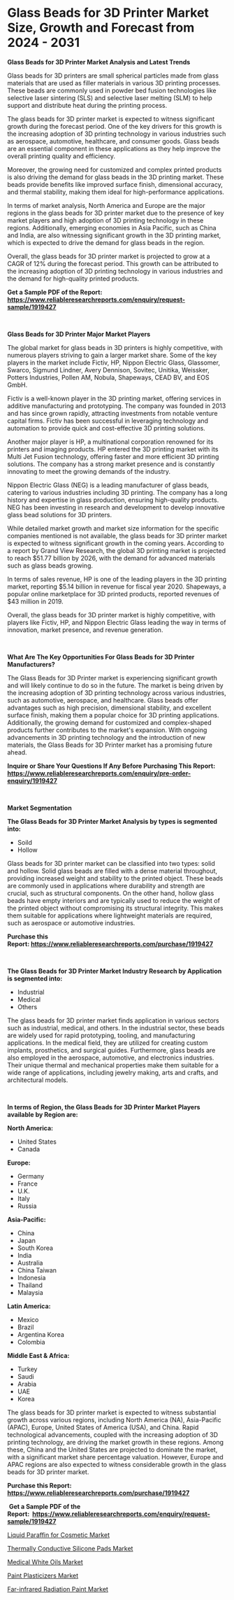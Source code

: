 <p><h1>Glass Beads for 3D Printer Market Size, Growth and Forecast from 2024 - 2031</h1></p><p><strong>Glass Beads for 3D Printer Market Analysis and Latest Trends</strong></p>
<p><p>Glass beads for 3D printers are small spherical particles made from glass materials that are used as filler materials in various 3D printing processes. These beads are commonly used in powder bed fusion technologies like selective laser sintering (SLS) and selective laser melting (SLM) to help support and distribute heat during the printing process.</p><p>The glass beads for 3D printer market is expected to witness significant growth during the forecast period. One of the key drivers for this growth is the increasing adoption of 3D printing technology in various industries such as aerospace, automotive, healthcare, and consumer goods. Glass beads are an essential component in these applications as they help improve the overall printing quality and efficiency.</p><p>Moreover, the growing need for customized and complex printed products is also driving the demand for glass beads in the 3D printing market. These beads provide benefits like improved surface finish, dimensional accuracy, and thermal stability, making them ideal for high-performance applications.</p><p>In terms of market analysis, North America and Europe are the major regions in the glass beads for 3D printer market due to the presence of key market players and high adoption of 3D printing technology in these regions. Additionally, emerging economies in Asia Pacific, such as China and India, are also witnessing significant growth in the 3D printing market, which is expected to drive the demand for glass beads in the region.</p><p>Overall, the glass beads for 3D printer market is projected to grow at a CAGR of 12% during the forecast period. This growth can be attributed to the increasing adoption of 3D printing technology in various industries and the demand for high-quality printed products.</p></p>
<p><strong>Get a Sample PDF of the Report:&nbsp; <a href="https://www.reliableresearchreports.com/enquiry/request-sample/1919427">https://www.reliableresearchreports.com/enquiry/request-sample/1919427</a></strong></p>
<p>&nbsp;</p>
<p><strong>Glass Beads for 3D Printer Major Market Players</strong></p>
<p><p>The global market for glass beads in 3D printers is highly competitive, with numerous players striving to gain a larger market share. Some of the key players in the market include Fictiv, HP, Nippon Electric Glass, Glassomer, Swarco, Sigmund Lindner, Avery Dennison, Sovitec, Unitika, Weissker, Potters Industries, Pollen AM, Nobula, Shapeways, CEAD BV, and EOS GmbH.</p><p>Fictiv is a well-known player in the 3D printing market, offering services in additive manufacturing and prototyping. The company was founded in 2013 and has since grown rapidly, attracting investments from notable venture capital firms. Fictiv has been successful in leveraging technology and automation to provide quick and cost-effective 3D printing solutions.</p><p>Another major player is HP, a multinational corporation renowned for its printers and imaging products. HP entered the 3D printing market with its Multi Jet Fusion technology, offering faster and more efficient 3D printing solutions. The company has a strong market presence and is constantly innovating to meet the growing demands of the industry.</p><p>Nippon Electric Glass (NEG) is a leading manufacturer of glass beads, catering to various industries including 3D printing. The company has a long history and expertise in glass production, ensuring high-quality products. NEG has been investing in research and development to develop innovative glass bead solutions for 3D printers.</p><p>While detailed market growth and market size information for the specific companies mentioned is not available, the glass beads for 3D printer market is expected to witness significant growth in the coming years. According to a report by Grand View Research, the global 3D printing market is projected to reach $51.77 billion by 2026, with the demand for advanced materials such as glass beads growing.</p><p>In terms of sales revenue, HP is one of the leading players in the 3D printing market, reporting $5.14 billion in revenue for fiscal year 2020. Shapeways, a popular online marketplace for 3D printed products, reported revenues of $43 million in 2019.</p><p>Overall, the glass beads for 3D printer market is highly competitive, with players like Fictiv, HP, and Nippon Electric Glass leading the way in terms of innovation, market presence, and revenue generation.</p></p>
<p>&nbsp;</p>
<p><strong>What Are The Key Opportunities For Glass Beads for 3D Printer Manufacturers?</strong></p>
<p><p>The Glass Beads for 3D Printer market is experiencing significant growth and will likely continue to do so in the future. The market is being driven by the increasing adoption of 3D printing technology across various industries, such as automotive, aerospace, and healthcare. Glass beads offer advantages such as high precision, dimensional stability, and excellent surface finish, making them a popular choice for 3D printing applications. Additionally, the growing demand for customized and complex-shaped products further contributes to the market's expansion. With ongoing advancements in 3D printing technology and the introduction of new materials, the Glass Beads for 3D Printer market has a promising future ahead.</p></p>
<p><strong>Inquire or Share Your Questions If Any Before Purchasing This Report: <a href="https://www.reliableresearchreports.com/enquiry/pre-order-enquiry/1919427">https://www.reliableresearchreports.com/enquiry/pre-order-enquiry/1919427</a></strong></p>
<p>&nbsp;</p>
<p><strong>Market Segmentation</strong></p>
<p><strong>The Glass Beads for 3D Printer Market Analysis by types is segmented into:</strong></p>
<p><ul><li>Soild</li><li>Hollow</li></ul></p>
<p><p>Glass beads for 3D printer market can be classified into two types: solid and hollow. Solid glass beads are filled with a dense material throughout, providing increased weight and stability to the printed object. These beads are commonly used in applications where durability and strength are crucial, such as structural components. On the other hand, hollow glass beads have empty interiors and are typically used to reduce the weight of the printed object without compromising its structural integrity. This makes them suitable for applications where lightweight materials are required, such as aerospace or automotive industries.</p></p>
<p><strong>Purchase this Report:&nbsp;<a href="https://www.reliableresearchreports.com/purchase/1919427">https://www.reliableresearchreports.com/purchase/1919427</a></strong></p>
<p>&nbsp;</p>
<p><strong>The Glass Beads for 3D Printer Market Industry Research by Application is segmented into:</strong></p>
<p><ul><li>Industrial</li><li>Medical</li><li>Others</li></ul></p>
<p><p>The glass beads for 3D printer market finds application in various sectors such as industrial, medical, and others. In the industrial sector, these beads are widely used for rapid prototyping, tooling, and manufacturing applications. In the medical field, they are utilized for creating custom implants, prosthetics, and surgical guides. Furthermore, glass beads are also employed in the aerospace, automotive, and electronics industries. Their unique thermal and mechanical properties make them suitable for a wide range of applications, including jewelry making, arts and crafts, and architectural models.</p></p>
<p>&nbsp;</p>
<p><strong>In terms of Region, the Glass Beads for 3D Printer Market Players available by Region are:</strong></p>
<p>
    <p> <strong> North America: </strong>
        <ul>
            <li>United States</li>
            <li>Canada</li>
        </ul>
        </p> 
    <p> <strong> Europe: </strong>
        <ul>
            <li>Germany</li>
            <li>France</li>
            <li>U.K.</li>
            <li>Italy</li>
            <li>Russia</li>
        </ul>
        </p> 
    <p> <strong> Asia-Pacific: </strong>
        <ul>
            <li>China</li>
            <li>Japan</li>
            <li>South Korea</li>
            <li>India</li>
            <li>Australia</li>
            <li>China Taiwan</li>
            <li>Indonesia</li>
            <li>Thailand</li>
            <li>Malaysia</li>
        </ul>
        </p> 
    <p> <strong> Latin America: </strong>
        <ul>
            <li>Mexico</li>
            <li>Brazil</li>
            <li>Argentina Korea</li>
            <li>Colombia</li>
        </ul>
        </p> 
    <p> <strong> Middle East & Africa: </strong>
        <ul>
            <li>Turkey</li>
            <li>Saudi</li>
            <li>Arabia</li>
            <li>UAE</li>
            <li>Korea</li>
        </ul>
    </p>
    </p>
<p><p>The glass beads for 3D printer market is expected to witness substantial growth across various regions, including North America (NA), Asia-Pacific (APAC), Europe, United States of America (USA), and China. Rapid technological advancements, coupled with the increasing adoption of 3D printing technology, are driving the market growth in these regions. Among these, China and the United States are projected to dominate the market, with a significant market share percentage valuation. However, Europe and APAC regions are also expected to witness considerable growth in the glass beads for 3D printer market.</p></p>
<p><strong>Purchase this Report: <a href="https://www.reliableresearchreports.com/purchase/1919427">https://www.reliableresearchreports.com/purchase/1919427</a></strong></p>
<p>&nbsp;<strong>Get a Sample PDF of the Report:&nbsp;&nbsp;<a href="https://www.reliableresearchreports.com/enquiry/request-sample/1919427">https://www.reliableresearchreports.com/enquiry/request-sample/1919427</a></strong></p>
<p><strong></strong></p>
<p><p><a href="https://github.com/santosh758595/Market-Research-Report-List-2/blob/main/liquid-paraffin-for-cosmetic-market.md">Liquid Paraffin for Cosmetic Market</a></p><p><a href="https://github.com/YashRP12/Market-Research-Report-List-2/blob/main/thermally-conductive-silicone-pads-market.md">Thermally Conductive Silicone Pads Market</a></p><p><a href="https://github.com/Chiragrp26/Market-Research-Report-List-2/blob/main/medical-white-oils-market.md">Medical White Oils Market</a></p><p><a href="https://github.com/Chiragrp25/Market-Research-Report-List-2/blob/main/paint-plasticizers-market.md">Paint Plasticizers Market</a></p><p><a href="https://github.com/Chiragrp24/Market-Research-Report-List-2/blob/main/far-infrared-radiation-paint-market.md">Far-infrared Radiation Paint Market</a></p></p>